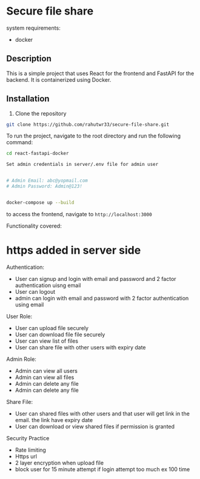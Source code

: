 # Secure file share

system requirements:
- docker


## Description

This is a simple project that uses React for the frontend and FastAPI for the backend. It is containerized using Docker.

## Installation

1. Clone the repository

```bash
git clone https://github.com/rahutwr33/secure-file-share.git
```

To run the project, navigate to the root directory and run the following command:

```bash
cd react-fastapi-docker

Set admin credentials in server/.env file for admin user


# Admin Email: abc@yopmail.com
# Admin Password: Admin@123!


docker-compose up --build
```

to access the frontend, navigate to `http://localhost:3000`



Functionality covered:


# https added in server side

Authentication:
- User can signup and login with email and password and 2 factor authentication uisng email
- User can logout
- admin can login with email and password with 2 factor authentication using email




User Role:
- User can upload file securely
- User can download file file securely
- User can view list of files
- User can share file with other users with expiry date

Admin Role:
- Admin can view all users
- Admin can view all files
- Admin can delete any file
- Admin can delete any file


Share File:
- User can  shared files with other users and that user will get link in the email. the link have expiry date
- User can download or view shared files if permission is granted

Security Practice
- Rate limiting
- Https url
- 2 layer encryption when upload file
- block user for 15 minute attempt if login attempt too much ex 100 time




